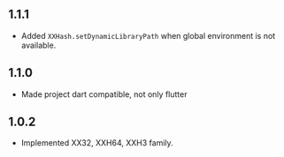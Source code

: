 ## 1.1.1

- Added `XXHash.setDynamicLibraryPath` when global environment is not available.

## 1.1.0

- Made project dart compatible, not only flutter

## 1.0.2

- Implemented XX32, XXH64, XXH3 family.
